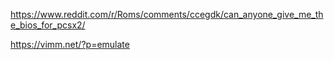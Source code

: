 https://www.reddit.com/r/Roms/comments/ccegdk/can_anyone_give_me_the_bios_for_pcsx2/

https://vimm.net/?p=emulate

